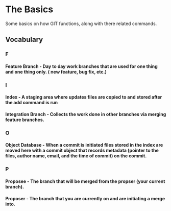 # The Basics

Some basics on how GIT functions, along with there related commands.

## Vocabulary

### F

#### Feature Branch - Day to day work branches that are used for one thing and one thing only. ( new feature, bug fix, etc.)&#x20;

### I

#### Index - A staging area where updates files are copied to and stored after the add command is run

#### Integration Branch - Collects the work done in other branches via merging feature branches.

### O

#### Object Database - When a commit is initiated files stored in the index are moved here with a commit object that records metadata (pointer to the files, author name, email, and the time of commit) on the commit.&#x20;

### P

#### Proposee - The branch that will be merged from the propser (your current branch).

#### Proposer - The branch that you are currently on and are initiating a merge into.
